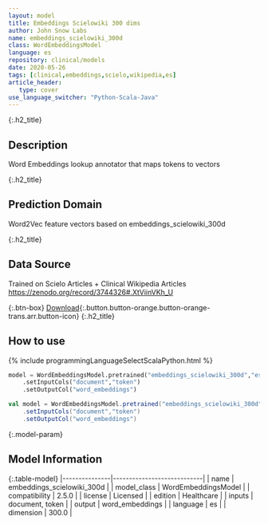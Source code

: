 ```yaml
---
layout: model
title: Embeddings Scielowiki 300 dims
author: John Snow Labs
name: embeddings_scielowiki_300d
class: WordEmbeddingsModel
language: es
repository: clinical/models
date: 2020-05-26
tags: [clinical,embeddings,scielo,wikipedia,es]
article_header:
   type: cover
use_language_switcher: "Python-Scala-Java"
---
```


{:.h2_title}
## Description
Word Embeddings lookup annotator that maps tokens to vectors


{:.h2_title}
## Prediction Domain
Word2Vec feature vectors based on embeddings_scielowiki_300d

{:.h2_title}
## Data Source
Trained on Scielo Articles + Clinical Wikipedia Articles
https://zenodo.org/record/3744326#.XtViinVKh_U

{:.btn-box}
[Download](https://s3.amazonaws.com/auxdata.johnsnowlabs.com/clinical/models/embeddings_scielowiki_300d_es_2.5.0_2.4_1590467643391.zip){:.button.button-orange.button-orange-trans.arr.button-icon}
{:.h2_title}
## How to use 
<div class="tabs-box" markdown="1">

{% include programmingLanguageSelectScalaPython.html %}

```python
model = WordEmbeddingsModel.pretrained("embeddings_scielowiki_300d","es","clinical/models")
	.setInputCols("document","token")
	.setOutputCol("word_embeddings")
```

```scala
val model = WordEmbeddingsModel.pretrained("embeddings_scielowiki_300d","es","clinical/models")
	.setInputCols("document","token")
	.setOutputCol("word_embeddings")
```
</div>



{:.model-param}
## Model Information

{:.table-model}
|---------------|----------------------------|
| name          | embeddings_scielowiki_300d |
| model_class   | WordEmbeddingsModel        |
| compatibility | 2.5.0                      |
| license       | Licensed                   |
| edition       | Healthcare                 |
| inputs        | document, token            |
| output        | word_embeddings            |
| language      | es                         |
| dimension     | 300.0                      |


